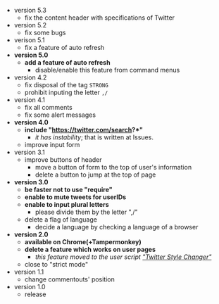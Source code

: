 * version 5.3
  - fix the content header with specifications of Twitter
* version 5.2
  - fix some bugs
* verison 5.1
  - fix a feature of auto refresh
* __version 5.0__
  - __add a feature of auto refresh__
    + disable/enable this feature from command menus
* version 4.2
  - fix disposal of the tag `STRONG`
  - prohibit inputing the letter `,/` 
* version 4.1
  - fix all comments
  - fix some alert messages
* __version 4.0__
  - __include "https://twitter.com/search?*"__
    + _it has instability_; that is written at Issues.
  - improve input form
* version 3.1
  - improve buttons of header
    + move a button of form to the top of user's information
    + delete a button to jump at the top of page
* __version 3.0__
  - __be faster not to use "require"__
  - __enable to mute tweets for userIDs__
  - __enable to input plural letters__
    + please divide them by the letter ",/"
  - delete a flag of language
    + decide a language by checking a language of a browser
* __version 2.0__
  - __available on Chrome(+Tampermonkey)__
  - __delete a feature which works on user pages__
    + _this feature moved to the user script ["Twitter Style Changer"](https://github.com/mosaicer/Muting_on_Twitter/blob/master/Twitter_Style_Changer.user.js)_
  - close to "strict mode"
* version 1.1
  - change commentouts' position
* version 1.0
  - release
